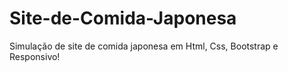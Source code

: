 # Site-de-Comida-Japonesa
Simulação de site de comida japonesa em Html, Css, Bootstrap e Responsivo!
